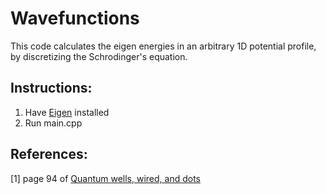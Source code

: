 # Wavefunctions
This code calculates the eigen energies in an arbitrary 1D potential profile, by discretizing the Schrodinger's equation.

## Instructions: 
1. Have [Eigen](http://eigen.tuxfamily.org/index.php?title=Main_Page) installed 
2. Run main.cpp 

## References: 
[1] page 94 of [Quantum wells, wired, and dots](https://www.wiley.com/en-ca/Quantum+Wells%2C+Wires+and+Dots%3A+Theoretical+and+Computational+Physics+of+Semiconductor+Nanostructures%2C+4th+Edition-p-9781118923368)
